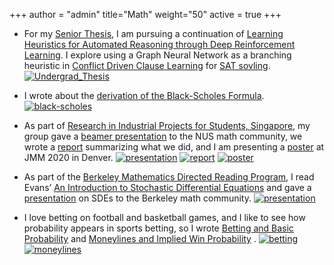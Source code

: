 +++
author = "admin"
title="Math"
weight="50"
active = true
+++

* For my [Senior Thesis](/pdf/Undergrad_Thesis.pdf), I am pursuing a continuation of [Learning Heuristics for Automated Reasoning through Deep Reinforcement Learning](https://arxiv.org/abs/1807.08058). I explore using a Graph Neural Network as a branching heuristic in [Conflict Driven Clause Learning](https://en.wikipedia.org/wiki/Conflict-driven_clause_learning) for [SAT sovling](https://en.wikipedia.org/wiki/Boolean_satisfiability_problem).
[![Undergrad_Thesis](/img/pdf.gif)](/pdf/Undergrad_Thesis.pdf)

* I wrote about the [derivation of the Black-Scholes Formula](/pdf/BSPaper.pdf).
[![black-scholes](/img/pdf.gif)](/pdf/BSPaper.pdf)

* As part of [Research in Industrial Projects for Students, Singapore](https://www.ipam.ucla.edu/programs/student-research-programs/research-in-industrial-projects-for-students-rips-2019-singapore/), my group gave a [beamer presentation](/pdf/CoqBeamerTalk.pdf) to the NUS math community, we wrote a [report](pdf/RIPS_Report.pdf) summarizing what we did, and I am presenting a [poster](/pdf/JMM2020.pdf) at JMM 2020 in Denver.
[![presentation](/img/pdf.gif)](/pdf/CoqBeamerTalk.pdf) [![report](/img/pdf.gif)](/pdf/RIPS_Report.pdf) [![poster](/img/pdf.gif)](/pdf/JMM2020.pdf)
    
* As part of the [Berkeley Mathematics Directed Reading Program](https://math.berkeley.edu/wp/drp/), I read Evans’ [An Introduction to Stochastic Differential Equations](/pdf/EvansSDE.pdf) and gave a [presentation](/pdf/SDEbeamer.pdf) on SDEs to the Berkeley math community.
[![presentation](/img/pdf.gif)](/pdf/SDEbeamer.pdf)

* I love betting on football and basketball games, and I like to see how probability appears in sports betting, so I wrote [Betting and Basic Probability](/pdf/Betting.pdf) and [Moneylines and Implied Win Probability](/pdf/Moneylines.pdf) .
[![betting](/img/pdf.gif)](/pdf/Betting.pdf) [![moneylines](/img/pdf.gif)](/pdf/Moneylines.pdf)


